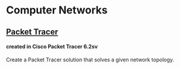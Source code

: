 # Computer Networks

## [Packet Tracer](Packet%20Tracer)

#### created in Cisco Packet Tracer 6.2sv

Create a Packet Tracer solution that solves a given network topology.
